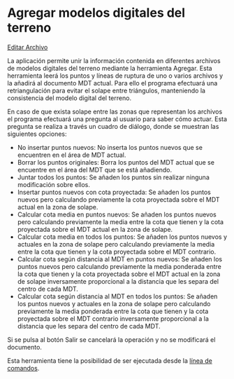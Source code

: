 # Agregar modelos digitales del terreno

[Editar Archivo](abrir-archivo.md)

La aplicación permite unir la información contenida en diferentes archivos de modelos digitales del terreno mediante la herramienta Agregar. Esta herramienta leerá los puntos y líneas de ruptura de uno o varios archivos y la añadirá al documento MDT actual. Para ello el programa efectuará una retriangulación para evitar el solape entre triángulos, manteniendo la consistencia del modelo digital del terreno.

En caso de que exista solape entre las zonas que representan los archivos el programa efectuará una pregunta al usuario para saber cómo actuar. Esta pregunta se realiza a través un cuadro de diálogo, donde se muestran las siguientes opciones:

* No insertar puntos nuevos: No inserta los puntos nuevos que se encuentren en el área de MDT actual.
* Borrar los puntos originales: Borra los puntos del MDT actual que se encuentre en el área del MDT que se está añadiendo.
* Juntar todos los puntos: Se añaden los puntos sin realizar ninguna modificación sobre ellos.
* Insertar puntos nuevos con cota proyectada: Se añaden los puntos nuevos pero calculando previamente la cota proyectada sobre el MDT actual en la zona de solape.
* Calcular cota media en puntos nuevos: Se añaden los puntos nuevos pero calculando previamente la media entre la cota que tienen y la cota proyectada sobre el MDT actual en la zona de solape.
* Calcular cota media en todos los puntos: Se añaden los puntos nuevos y actuales en la zona de solape pero calculando previamente la media entre la cota que tienen y la cota proyectada sobre el MDT contrario.
* Calcular cota según distancia al MDT en puntos nuevos: Se añaden los puntos nuevos pero calculando previamente la media ponderada entre la cota que tienen y la cota proyectada sobre el MDT actual en la zona de solape inversamente proporcional a la distancia que les separa del centro de cada MDT.
* Calcular cota según distancia al MDT en todos los puntos: Se añaden los puntos nuevos y actuales en la zona de solape pero calculando previamente la media ponderada entre la cota que tienen y la cota proyectada sobre el MDT contrario inversamente proporcional a la distancia que les separa del centro de cada MDT.

Si se pulsa al botón Salir se cancelará la operación y no se modificará el documento.

Esta herramienta tiene la posibilidad de ser ejecutada desde la [línea de comandos](../desde-linea-de-comando/linea-de-comando-agregar-modelos-digitales-del-terreno.md).

